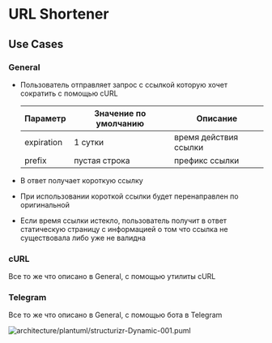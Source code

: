 # URL Shortener

## Use Cases

### General

* Пользователь отправляет запрос с ссылкой которую хочет сократить c помощью cURL

  Параметр|Значение по умолчанию|Описание
  -|-|-
  expiration | 1 сутки | время действия ссылки
  prefix | пустая строка | префикс ссылки

* В ответ получает короткую ссылку
* При использовании короткой ссылки будет перенаправлен по оригинальной
* Если время ссылки истекло, пользователь получит в ответ статическую страницу с информацией о том что ссылка не существовала либо уже не валидна


### cURL

Все то же что описано в General, с помощью утилиты cURL

### Telegram

Все то же что описано в General, с помощью бота в Telegram

![architecture/plantuml/structurizr-Dynamic-001.puml](http://www.plantuml.com/plantuml/proxy?cache=no&src=https://raw.githubusercontent.com/jonashackt/plantuml-markdown/master/example-uml.iuml)